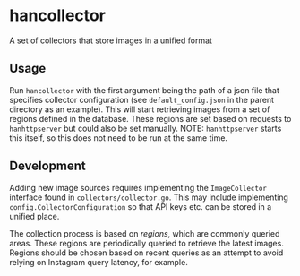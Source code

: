 # hancollector
A set of collectors that store images in a unified format

## Usage
Run `hancollector` with the first argument being the path of a json file that
specifies collector configuration (see `default_config.json` in the parent
directory as an example). This will start retrieving images from a set of
regions defined in the database.
These regions are set based on requests to `hanhttpserver` but could also be
set manually.
NOTE: `hanhttpserver` starts this itself, so this does not need to be run at
the same time.

## Development
Adding new image sources requires implementing the `ImageCollector` interface
found in `collectors/collector.go`.
This may include implementing `config.CollectorConfiguration` so that API keys
etc. can be stored in a unified place.

The collection process is based on *regions*, which are commonly queried areas.
These regions are periodically queried to retrieve the latest images. Regions
should be chosen based on recent queries as an attempt to avoid relying on
Instagram query latency, for example.